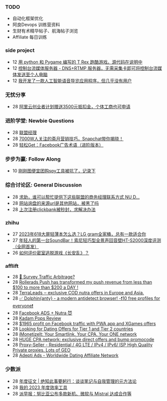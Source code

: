 ### TODO
-  自动化框架优化
-  阿良Devops 训练营资料
-  生财有术精华帖子、航海帖子浏览
-  Affiliate 每日训练

### side project
<!-- sideproject:START -->
-  12 [用 python 和 Pygame 编写的 T Rex 跑酷游戏。源代码在说明中](https://www.youtube.com/watch?v=pZySIXSelCA)
-  12 [控制台流媒体服务器 - DNS+RTMP 服务器，无需采集卡即可将控制台流媒体发送至个人电脑](https://github.com/Aioros/console-streaming-server)
-  12 [我开发了一款人工智能语音导览应用程序，但几乎没有用户](https://www.reddit.com/r/SideProject/comments/18gpp0e/ive_built_an_ai_audio_tour_app_but_have_almost_no/)<!-- sideproject:END -->


### 无忧分享
<!-- ruyo:START -->
-  28 [阿里云创业者计划赠送3500元抵扣金，个体工商也可申请](https://51.ruyo.net/18615.html)<!-- ruyo:END -->

### 进阶学堂: Newbie Questions
<!-- advertcn1:START -->
-  28 [联盟经理](https://www.advertcn.com/thread-114145-1-1.html)
-  28 [7000W人关注的斋月营销技巧，Snapchat带你揭晓！](https://www.advertcn.com/thread-114144-1-1.html)
-  28 [轻松Get：Facebook广告术语（进阶版本）](https://www.advertcn.com/thread-114143-1-1.html)<!-- advertcn1:END -->

### 步步为赢: Follow Along
<!-- advertcn2:START -->
-  10 [刚刚图便宜团购spy工具被坑了，记录下](https://www.advertcn.com/thread-113954-1-1.html)<!-- advertcn2:END -->

### 综合讨论区: General Discussion
<!-- advertcn3:START -->
-  28 [求助，谁可以帮忙提供下这些联盟的商务经理联系方式 NU D...](https://www.advertcn.com/thread-114140-1-1.html)
-  28 [网站询盘的来源url是其他网站，被黑了吗](https://www.advertcn.com/thread-114138-1-1.html)
-  28 [上次注册clickbank被秒封，求解决办法](https://www.advertcn.com/thread-114136-1-1.html)<!-- advertcn3:END -->


### zhihu
<!-- zhihu:START -->
-  27 [2023年618大屏轻薄本怎么选？LG gram全家桶，总有一款适合你](http://zhuanlan.zhihu.com/p/632641888?utm_campaign=rss&utm_medium=rss&utm_source=rss&utm_content=title)
-  27 [年轻人的第一台SoundBar！索尼轻巧型全景声回音壁HT-S2000深度评测（全网首发）](http://zhuanlan.zhihu.com/p/630990296?utm_campaign=rss&utm_medium=rss&utm_source=rss&utm_content=title)
-  26 [如何评价密室逃脱游戏《长安乱》？](http://www.zhihu.com/question/563950552/answer/3045961312?utm_campaign=rss&utm_medium=rss&utm_source=rss&utm_content=title)<!-- zhihu:END -->

### afflift
<!-- afflift:START -->
-  28 [🚦 Survey Traffic Arbitrage?](https://afflift.com/f/threads/%F0%9F%9A%A6-survey-traffic-arbitrage.12508/)
-  28 [Rollerads Push has transformed my push revenue from less than $100 to more than $200 a DAY !](https://afflift.com/f/threads/rollerads-push-has-transformed-my-push-revenue-from-less-than-100-to-more-than-200-a-day.12598/)
-  28 [TerraLeads ‒ exclusive COD nutra offers in Europe and Asia.](https://afflift.com/f/threads/terraleads-%E2%80%92-exclusive-cod-nutra-offers-in-europe-and-asia.3287/)
-  28 [✅ Dolphin{anty} - a modern antidetect browser! -❗️10 free profiles for everyone❗️](https://afflift.com/f/threads/%E2%9C%85-dolphin-anty-a-modern-antidetect-browser-%E2%9D%97%EF%B8%8F10-free-profiles-for-everyone%E2%9D%97%EF%B8%8F.7310/)
-  28 [Facebook ADS + Nutra 😈](https://afflift.com/f/threads/facebook-ads-nutra-%F0%9F%98%88.12664/)
-  28 [Kadam Pops Review](https://afflift.com/f/threads/kadam-pops-review.12694/)
-  28 [$1965 profit on Facebook traffic with PWA app and XGames offers](https://afflift.com/f/threads/1965-profit-on-facebook-traffic-with-pwa-app-and-xgames-offers.12724/)
-  28 [Looking for Dating Offers for Tier 1 and Tier 2 countries](https://afflift.com/f/threads/looking-for-dating-offers-for-tier-1-and-tier-2-countries.12677/)
-  28 [iMonetizeIt: Your Smartlink. Your CPA. Your ONE network](https://afflift.com/f/threads/imonetizeit-your-smartlink-your-cpa-your-one-network.3086/)
-  28 [HUGE CPA network: exclusive direct offers and bump promocode](https://afflift.com/f/threads/huge-cpa-network-exclusive-direct-offers-and-bump-promocode.11077/)
-  28 [Proxy-Seller - Residential / 4G LTE / IPv4 / IPv6/ ISP High Quality Private proxies. Lots of GEO](https://afflift.com/f/threads/proxy-seller-residential-4g-lte-ipv4-ipv6-isp-high-quality-private-proxies-lots-of-geo.11946/)
-  28 [Adepti Ads - Worldwide Dating Affiliate Network](https://afflift.com/f/threads/adepti-ads-worldwide-dating-affiliate-network.12646/)<!-- afflift:END -->

### 少数派
<!-- sspai:START -->
-  28 [年度征文 | 绝知此事要躬行：谈谈笔记与自我管理的元方法论](https://sspai.com/post/86605)
-  28 [我的 2023 年度效率工具](https://sspai.com/post/85490)
-  28 [派早报：努比亚公布多款新机、微软与 Mistral 达成合作等](https://sspai.com/post/86732)<!-- sspai:END -->
